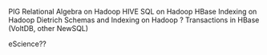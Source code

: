 PIG         Relational Algebra on Hadoop
HIVE        SQL on Hadoop
HBase       Indexing on Hadoop
Dietrich    Schemas and Indexing on Hadoop
?           Transactions in HBase (VoltDB, other NewSQL)




eScience??